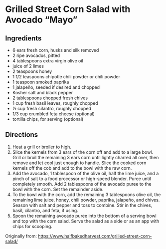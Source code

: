 Grilled Street Corn Salad with Avocado “Mayo”
=========

Ingredients
-----------
 * 6 ears fresh corn, husks and silk removed
 * 2 ripe avocados, pitted
 * 4 tablespoons extra virgin olive oil
 * juice of 2 limes
 * 2 teaspoons honey
 * 1 1/2 teaspoons chipotle chili powder or chili powder
 * 1 teaspoon smoked paprika
 * 1 jalapeño, seeded if desired and chopped
 * Kosher salt and black pepper
 * 2 tablespoons chopped fresh chives
 * 1 cup fresh basil leaves, roughly chopped
 * ½ cup fresh cilantro, roughly chopped
 * 1/3 cup crumbled feta cheese (optional)
 * tortilla chips, for serving (optional)

Directions
---------
 1. Heat a grill or broiler to high.
 2. Slice the kernels from 3 ears of the corn off and add to a large bowl. Grill or broil the remaining 3 ears corn until lightly charred all over, then remove and let cool just enough to handle. Slice the cooked corn kernels off the cob and add to the bowl with the raw corn.
 3. Add the avocado, 1 tablespoon of the olive oil, half the lime juice, and a pinch of salt to a food processor or high-speed blender. Puree until completely smooth. Add 2 tablespoons of the avocado puree to the bowl with the corn. Set the remainder aside.
 4. To the bowl with the corn, add the remaining 3 tablespoons olive oil, the remaining lime juice, honey, chili powder, paprika, jalapeño, and chives. Season with salt and pepper and toss to combine. Stir in the chives, basil, cilantro, and feta, if using.
 5. Spoon the remaining avocado puree into the bottom of a serving bowl and top with the corn salad. Serve the salad as a side or as an app with chips for scooping.

Originally from:
  https://www.halfbakedharvest.com/grilled-street-corn-salad/
